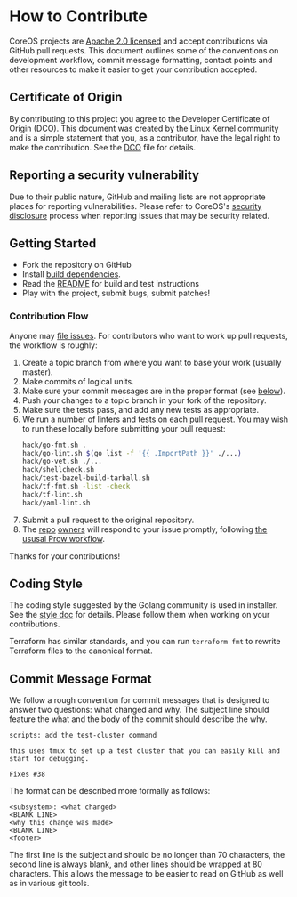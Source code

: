 # How to Contribute

CoreOS projects are [Apache 2.0 licensed](LICENSE) and accept contributions via
GitHub pull requests. This document outlines some of the conventions on
development workflow, commit message formatting, contact points and other
resources to make it easier to get your contribution accepted.

## Certificate of Origin

By contributing to this project you agree to the Developer Certificate of
Origin (DCO). This document was created by the Linux Kernel community and is a
simple statement that you, as a contributor, have the legal right to make the
contribution. See the [DCO](DCO) file for details.

##  Reporting a security vulnerability

Due to their public nature, GitHub and mailing lists are not appropriate places for reporting vulnerabilities. Please refer to CoreOS's [security disclosure][disclosure] process when reporting issues that may be security related.

## Getting Started

- Fork the repository on GitHub
- Install [build dependencies](docs/dev/dependencies.md).
- Read the [README](README.md) for build and test instructions
- Play with the project, submit bugs, submit patches!

### Contribution Flow

Anyone may [file issues][new-issue].
For contributors who want to work up pull requests, the workflow is roughly:

1. Create a topic branch from where you want to base your work (usually master).
2. Make commits of logical units.
3. Make sure your commit messages are in the proper format (see [below](#commit-message-format)).
4. Push your changes to a topic branch in your fork of the repository.
5. Make sure the tests pass, and add any new tests as appropriate.
6. We run a number of linters and tests on each pull request.
    You may wish to run these locally before submitting your pull request:
    ```sh
    hack/go-fmt.sh .
    hack/go-lint.sh $(go list -f '{{ .ImportPath }}' ./...)
    hack/go-vet.sh ./...
    hack/shellcheck.sh
    hack/test-bazel-build-tarball.sh
    hack/tf-fmt.sh -list -check
    hack/tf-lint.sh
    hack/yaml-lint.sh
    ```
7. Submit a pull request to the original repository.
8. The [repo](OWNERS) [owners](OWNERS_ALIASES) will respond to your issue promptly, following [the ususal Prow workflow][prow-review].

Thanks for your contributions!

## Coding Style

The coding style suggested by the Golang community is used in installer. See the [style doc][golang-style] for details. Please follow them when working on your contributions.

Terraform has similar standards, and you can run `terraform fmt` to rewrite Terraform files to the canonical format.

## Commit Message Format

We follow a rough convention for commit messages that is designed to answer two
questions: what changed and why. The subject line should feature the what and
the body of the commit should describe the why.

```
scripts: add the test-cluster command

this uses tmux to set up a test cluster that you can easily kill and
start for debugging.

Fixes #38
```

The format can be described more formally as follows:

```
<subsystem>: <what changed>
<BLANK LINE>
<why this change was made>
<BLANK LINE>
<footer>
```

The first line is the subject and should be no longer than 70 characters, the
second line is always blank, and other lines should be wrapped at 80 characters.
This allows the message to be easier to read on GitHub as well as in various
git tools.

[golang-style]: https://github.com/golang/go/wiki/CodeReviewComments
[disclosure]: https://coreos.com/security/disclosure/
[new-issue]: https://github.com/openshift/installer/issues/new
[prow-review]: https://github.com/kubernetes/community/blob/master/contributors/guide/owners.md#the-code-review-process

